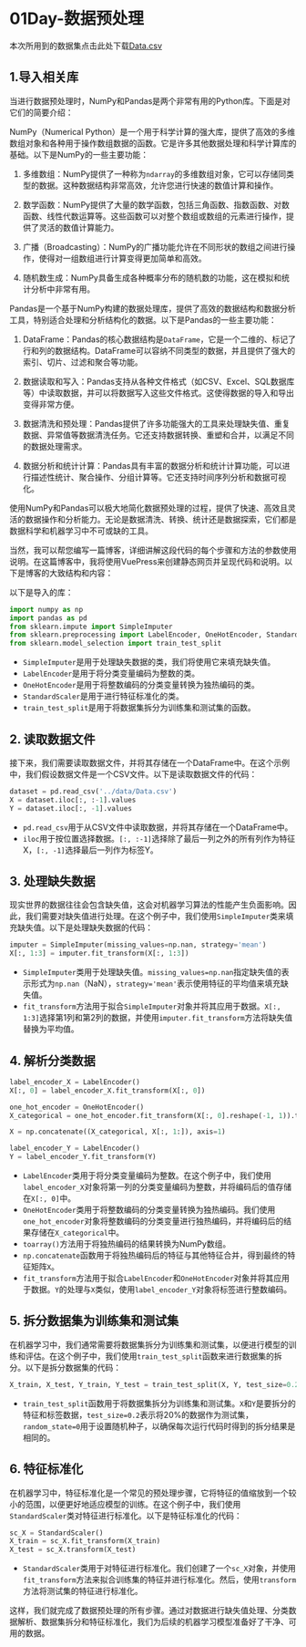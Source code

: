 # 01Day-数据预处理



本次所用到的数据集点击此处下载[Data.csv](/src/files/ML/Data.csv)

## 1.导入相关库
当进行数据预处理时，NumPy和Pandas是两个非常有用的Python库。下面是对它们的简要介绍：

NumPy（Numerical Python）是一个用于科学计算的强大库，提供了高效的多维数组对象和各种用于操作数组数据的函数。它是许多其他数据处理和科学计算库的基础。以下是NumPy的一些主要功能：

1. 多维数组：NumPy提供了一种称为`ndarray`的多维数组对象，它可以存储同类型的数据。这种数据结构非常高效，允许您进行快速的数值计算和操作。

2. 数学函数：NumPy提供了大量的数学函数，包括三角函数、指数函数、对数函数、线性代数运算等。这些函数可以对整个数组或数组的元素进行操作，提供了灵活的数值计算能力。

3. 广播（Broadcasting）：NumPy的广播功能允许在不同形状的数组之间进行操作，使得对一组数组进行计算变得更加简单和高效。

4. 随机数生成：NumPy具备生成各种概率分布的随机数的功能，这在模拟和统计分析中非常有用。

Pandas是一个基于NumPy构建的数据处理库，提供了高效的数据结构和数据分析工具，特别适合处理和分析结构化的数据。以下是Pandas的一些主要功能：

1. DataFrame：Pandas的核心数据结构是`DataFrame`，它是一个二维的、标记了行和列的数据结构。DataFrame可以容纳不同类型的数据，并且提供了强大的索引、切片、过滤和聚合等功能。

2. 数据读取和写入：Pandas支持从各种文件格式（如CSV、Excel、SQL数据库等）中读取数据，并可以将数据写入这些文件格式。这使得数据的导入和导出变得非常方便。

3. 数据清洗和预处理：Pandas提供了许多功能强大的工具来处理缺失值、重复数据、异常值等数据清洗任务。它还支持数据转换、重塑和合并，以满足不同的数据处理需求。

4. 数据分析和统计计算：Pandas具有丰富的数据分析和统计计算功能，可以进行描述性统计、聚合操作、分组计算等。它还支持时间序列分析和数据可视化。

使用NumPy和Pandas可以极大地简化数据预处理的过程，提供了快速、高效且灵活的数据操作和分析能力。无论是数据清洗、转换、统计还是数据探索，它们都是数据科学和机器学习中不可或缺的工具。


当然，我可以帮您编写一篇博客，详细讲解这段代码的每个步骤和方法的参数使用说明。在这篇博客中，我将使用VuePress来创建静态网页并呈现代码和说明。以下是博客的大致结构和内容：


以下是导入的库：

```python
import numpy as np
import pandas as pd
from sklearn.impute import SimpleImputer
from sklearn.preprocessing import LabelEncoder, OneHotEncoder, StandardScaler
from sklearn.model_selection import train_test_split
```
- `SimpleImputer`是用于处理缺失数据的类，我们将使用它来填充缺失值。
- `LabelEncoder`是用于将分类变量编码为整数的类。
- `OneHotEncoder`是用于将整数编码的分类变量转换为独热编码的类。
- `StandardScaler`是用于进行特征标准化的类。
- `train_test_split`是用于将数据集拆分为训练集和测试集的函数。

## 2. 读取数据文件

接下来，我们需要读取数据文件，并将其存储在一个DataFrame中。在这个示例中，我们假设数据文件是一个CSV文件。以下是读取数据文件的代码：

```python
dataset = pd.read_csv('../data/Data.csv')
X = dataset.iloc[:, :-1].values
Y = dataset.iloc[:, -1].values
```

- `pd.read_csv`用于从CSV文件中读取数据，并将其存储在一个DataFrame中。
- `iloc`用于按位置选择数据。`[:, :-1]`选择除了最后一列之外的所有列作为特征X，`[:, -1]`选择最后一列作为标签Y。

## 3. 处理缺失数据

现实世界的数据往往会包含缺失值，这会对机器学习算法的性能产生负面影响。因此，我们需要对缺失值进行处理。在这个例子中，我们使用`SimpleImputer`类来填充缺失值。以下是处理缺失数据的代码：

```python
imputer = SimpleImputer(missing_values=np.nan, strategy='mean')
X[:, 1:3] = imputer.fit_transform(X[:, 1:3])
```

- `SimpleImputer`类用于处理缺失值。`missing_values=np.nan`指定缺失值的表示形式为`np.nan`（NaN），`strategy='mean'`表示使用特征的平均值来填充缺失值。
- `fit_transform`方法用于拟合`SimpleImputer`对象并将其应用于数据。`X[:, 1:3]`选择第1列和第2列的数据，并使用`imputer.fit_transform`方法将缺失值替换为平均值。


## 4. 解析分类数据

```python
label_encoder_X = LabelEncoder()
X[:, 0] = label_encoder_X.fit_transform(X[:, 0])

one_hot_encoder = OneHotEncoder()
X_categorical = one_hot_encoder.fit_transform(X[:, 0].reshape(-1, 1)).toarray()

X = np.concatenate((X_categorical, X[:, 1:]), axis=1)

label_encoder_Y = LabelEncoder()
Y = label_encoder_Y.fit_transform(Y)
```

- `LabelEncoder`类用于将分类变量编码为整数。在这个例子中，我们使用`label_encoder_X`对象将第一列的分类变量编码为整数，并将编码后的值存储在`X[:, 0]`中。
- `OneHotEncoder`类用于将整数编码的分类变量转换为独热编码。我们使用`one_hot_encoder`对象将整数编码的分类变量进行独热编码，并将编码后的结果存储在`X_categorical`中。
- `toarray()`方法用于将独热编码的结果转换为NumPy数组。
- `np.concatenate`函数用于将独热编码后的特征与其他特征合并，得到最终的特征矩阵`X`。
- `fit_transform`方法用于拟合`LabelEncoder`和`OneHotEncoder`对象并将其应用于数据。`Y`的处理与`X`类似，使用`label_encoder_Y`对象将标签进行整数编码。

## 5. 拆分数据集为训练集和测试集

在机器学习中，我们通常需要将数据集拆分为训练集和测试集，以便进行模型的训练和评估。在这个例子中，我们使用`train_test_split`函数来进行数据集的拆分。以下是拆分数据集的代码：

```python
X_train, X_test, Y_train, Y_test = train_test_split(X, Y, test_size=0.2, random_state=0)
```

- `train_test_split`函数用于将数据集拆分为训练集和测试集。`X`和`Y`是要拆分的特征和标签数据，`test_size=0.2`表示将20%的数据作为测试集，`random_state=0`用于设置随机种子，以确保每次运行代码时得到的拆分结果是相同的。

## 6. 特征标准化

在机器学习中，特征标准化是一个常见的预处理步骤，它将特征的值缩放到一个较小的范围，以便更好地适应模型的训练。在这个例子中，我们使用`StandardScaler`类对特征进行标准化。以下是特征标准化的代码：

```python
sc_X = StandardScaler()
X_train = sc_X.fit_transform(X_train)
X_test = sc_X.transform(X_test)
```

- `StandardScaler`类用于对特征进行标准化。我们创建了一个`sc_X`对象，并使用`fit_transform`方法来拟合训练集的特征并进行标准化。然后，使用`transform`方法将测试集的特征进行标准化。

这样，我们就完成了数据预处理的所有步骤。通过对数据进行缺失值处理、分类数据解析、数据集拆分和特征标准化，我们为后续的机器学习模型准备好了干净、可用的数据。



